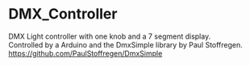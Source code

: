 # DMX_Controller

DMX Light controller with one knob and a 7 segment display.<br>
Controlled by a Arduino and the DmxSimple library by Paul Stoffregen.
https://github.com/PaulStoffregen/DmxSimple
